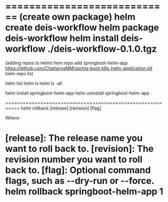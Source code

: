 ============================
(create own package)
helm create deis-workflow
helm package deis-workflow
helm install deis-workflow ./deis-workflow-0.1.0.tgz
============================================================
 (adding repos to helm)
hem repo add springboot-helm-app https://github.com/ChaitanyaMM/spring-boot-k8s-helm-application.git
helm repo list

helm list 
helm ls
helm ls -all


helm install springboot-helm-app
helm uninstall springboot-helm-app



===========================================================
helm rollback [release] [revision] [flag]

Where:

[release]: The release name you want to roll back to.
[revision]: The revision number you want to roll back to.
[flag]: Optional command flags, such as --dry-run or --force.
helm rollback springboot-helm-app 1
=============================================================
